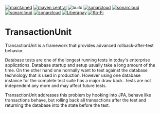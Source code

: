[![maintained](https://img.shields.io/badge/Maintained-yes-brightgreen.svg)](https://github.com/ArneLimburg/transactionunit/graphs/commit-activity)
[![maven central](https://maven-badges.herokuapp.com/maven-central/org.transactionunit/transactionunit/badge.svg)](https://maven-badges.herokuapp.com/maven-central/org.transactionunit/transactionunit)
![build](https://github.com/ArneLimburg/transactionunit/workflows/build/badge.svg) 
[![sonarcloud](https://sonarcloud.io/api/project_badges/measure?project=ArneLimburg_transactionunit&metric=security_rating)](https://sonarcloud.io/dashboard?id=ArneLimburg_transactionunit)
[![sonarcloud](https://sonarcloud.io/api/project_badges/measure?project=ArneLimburg_transactionunit&metric=vulnerabilities)](https://sonarcloud.io/dashboard?id=ArneLimburg_transactionunit)
[![sonarcloud](https://sonarcloud.io/api/project_badges/measure?project=ArneLimburg_transactionunit&metric=bugs)](https://sonarcloud.io/dashboard?id=ArneLimburg_transactionunit)
[![sonarcloud](https://sonarcloud.io/api/project_badges/measure?project=ArneLimburg_transactionunit&metric=coverage)](https://sonarcloud.io/dashboard?id=ArneLimburg_transactionunit)
[![Liberapay](https://img.shields.io/badge/Liberapay-Donate-%23f6c915.svg)](https://liberapay.com/arnelimburg)
[![Ko-Fi](https://img.shields.io/badge/Ko--fi-Buy%20me%20a%20coffee!-%2346b798.svg)](https://ko-fi.com/arnelimburg)

# TransactionUnit

TransactionUnit is a framework that provides advanced rollback-after-test behavior. 

Database tests are one of the longest running tests in today's enterprise applications.
Database startup and setup usually take a long amount of the time.
On the other hand one normally want to test against the database technology that is used in production.
However using one database instance for the complete test suite has a major draw back.
Tests are not independent any more and may affect future tests.

TransactionUnit addresses this problem by hooking into JPA, behave like transactions behave,
but rolling back all transactions after the test and returning the database into the state before the test.
